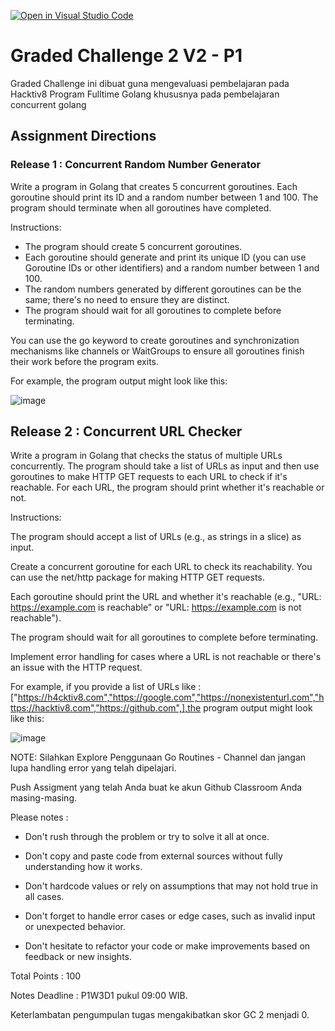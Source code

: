 [![Open in Visual Studio Code](https://classroom.github.com/assets/open-in-vscode-2e0aaae1b6195c2367325f4f02e2d04e9abb55f0b24a779b69b11b9e10269abc.svg)](https://classroom.github.com/online_ide?assignment_repo_id=20690259&assignment_repo_type=AssignmentRepo)
# Graded Challenge 2 V2 - P1

Graded Challenge ini dibuat guna mengevaluasi pembelajaran pada Hacktiv8 Program Fulltime Golang khususnya pada pembelajaran concurrent golang

## Assignment Directions

### Release 1 : Concurrent Random Number Generator

Write a program in Golang that creates 5 concurrent goroutines. Each goroutine should print its ID and a random number between 1 and 100. The program should terminate when all goroutines have completed.

Instructions:

- The program should create 5 concurrent goroutines.
- Each goroutine should generate and print its unique ID (you can use Goroutine IDs or other identifiers) and a random number between 1 and 100.
- The random numbers generated by different goroutines can be the same; there's no need to ensure they are distinct.
- The program should wait for all goroutines to complete before terminating.

You can use the go keyword to create goroutines and synchronization mechanisms like channels or WaitGroups to ensure all goroutines finish their work before the program exits.

For example, the program output might look like this:

![image](https://github.com/H8-FTGO-P1/FTGO-P1-V2-GC2/blob/main/HasilGC2Soal1.gif)

## Release 2 : Concurrent URL Checker

Write a program in Golang that checks the status of multiple URLs concurrently. The program should take a list of URLs as input and then use goroutines to make HTTP GET requests to each URL to check if it's reachable. For each URL, the program should print whether it's reachable or not.

Instructions:

The program should accept a list of URLs (e.g., as strings in a slice) as input.

Create a concurrent goroutine for each URL to check its reachability. You can use the net/http package for making HTTP GET requests.

Each goroutine should print the URL and whether it's reachable 
(e.g., "URL: https://example.com is reachable" or "URL: https://example.com is not reachable").

The program should wait for all goroutines to complete before terminating.

Implement error handling for cases where a URL is not reachable or there's an issue with the HTTP request.

For example, if you provide a list of URLs like :
["https://h4cktiv8.com","https://google.com","https://nonexistenturl.com","https://hacktiv8.com","https://github.com",],the program output might look like this:

![image](https://github.com/H8-FTGO-P1/FTGO-P1-V2-GC2/blob/main/HasilGC2Soal2.gif)

NOTE: Silahkan Explore Penggunaan Go Routines - Channel dan jangan lupa handling error yang telah dipelajari.

Push Assigment yang telah Anda buat ke akun Github Classroom Anda masing-masing.

Please notes :

- Don't rush through the problem or try to solve it all at once.

- Don't copy and paste code from external sources without fully understanding how it works.

- Don't hardcode values or rely on assumptions that may not hold true in all 
cases.

- Don't forget to handle error cases or edge cases, such as invalid input or unexpected behavior.

- Don't hesitate to refactor your code or make improvements based on feedback or new insights.

Total Points : 100

Notes Deadline : P1W3D1 pukul 09:00 WIB.

Keterlambatan pengumpulan tugas mengakibatkan skor GC 2 menjadi 0.

